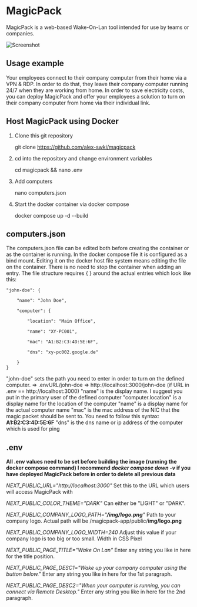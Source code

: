 # MagicPack

MagicPack is a web-based Wake-On-Lan tool intended for use by teams or companies.

![Screenshot](https://i.ibb.co/3FRtn3H/github-banner.png)

## Usage example

Your employees connect to their company computer from their home via a VPN & RDP. In order to do that, they leave their company computer running 24/7 when they are working from home.
In order to save electricity costs, you can deploy MagicPack and offer your employees a solution to turn on their company computer from home via their individual link.

## Host MagicPack using Docker

1. Clone this git repository

   git clone https://github.com/alex-swki/magicpack

2. cd into the repository and change environment variables

   cd magicpack && nano .env

3. Add computers

   nano computers.json

4. Start the docker container via docker compose

   docker compose up -d --build

## computers.json

The computers.json file can be edited both before creating the container or as the container is running. In the docker compose file it is configured as a bind mount. Editing it on the docker host file system means editing the file on the container. There is no need to stop the container when adding an entry.
The file structure requires { } around the actual entries which look like this:

    "john-doe": {

        "name": "John Doe",

        "computer": {

    	    "location": "Main Office",

    	    "name": "XY-PC001",

    	    "mac": "A1:B2:C3:4D:5E:6F",

    	    "dns": "xy-pc002.google.de"

        }
    }

"john-doe" sets the path you need to enter in order to turn on the defined computer.
=> .envURL/john-doe
=> http://localhost:3000/john-doe (if URL in .env == http://localhost:3000)
"name" is the display name. I suggest you put in the primary user of the defined computer
"computer.location" is a display name for the location of the computer
"name" is a display name for the actual computer name
"mac" is the mac address of the NIC that the magic packet should be sent to. You need to follow this syntax: **A1:B2:C3:4D:5E:6F**
"dns" is the dns name or ip address of the computer which is used for ping

## .env

**All .env values need to be set before building the image (running the docker compose command)
I recommend _docker compose down -v_ if you have deployed MagicPack before in order to delete all previous data**

_NEXT_PUBLIC_URL="http://localhost:3000"_
Set this to the URL which users will access MagicPack with

_NEXT_PUBLIC_COLOR_THEME="DARK"_
Can either be "LIGHT" or "DARK".

_NEXT_PUBLIC_COMPANY_LOGO_PATH="**/img/logo.png**"_
Path to your company logo. Actual path will be /magicpack-app/public/**img/logo.png**

_NEXT_PUBLIC_COMPANY_LOGO_WIDTH=240_
Adjust this value if your company logo is too big or too small. Width in CSS Pixel

_NEXT_PUBLIC_PAGE_TITLE="Wake On Lan"_
Enter any string you like in here for the title position.

_NEXT_PUBLIC_PAGE_DESC1="Wake up your company computer using the button below."_
Enter any string you like in here for the 1st paragraph.

_NEXT_PUBLIC_PAGE_DESC2="When your computer is running, you can connect via Remote Desktop."_
Enter any string you like in here for the 2nd paragraph.
